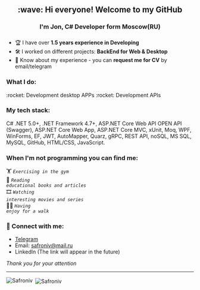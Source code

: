 <h2 align="center">:wave: Hi everyone! Welcome to my GitHub</h2>
<h3 align="center">I'm Jon, C# Developer form Moscow(RU)</h3>
<h3 align="center"></h3>

- :trophy: I have over **1.5 years experience in Developing**
- :hammer_and_wrench: I worked on different projects: **BackEnd for Web & Desktop**
- 📄 Know about my experience - you can **request me for CV** by email/telegram

<h3 align="left">What I do: </h3>
:rocket: Development desktop APPs
:rocket: Development APIs


<h3 align="left">My tech stack:</h3>
  C# 
  .NET 5.0+, 
  .NET Framework 4.7+, 
  ASP.NET Core Web API OPEN API (Swagger), 
  ASP.NET Core Web App, 
  ASP.NET Core MVC, 
  xUnit, 
  Moq, 
  WPF, 
  WinForms, 
  EF, 
  JWT, 
  AutoMapper, 
  Quarz, 
  gRPC, 
  REST API, 
  noSQL, 
  MS SQL, 
  MySQL, 
  GitHub, 
  HTML/CSS,
  JavaScript.

### When I'm not programming you can find me:
:weight_lifting:  <code>*Exercising in the gym*</code>  
:open_book:  <code>*Reading educational books and articles*</code>  
:film_strip:  <code>*Watching interesting movies and series*</code>  
:walking_man: <code>*Having enjoy for a walk*</code>  

### :email:	Connect with me:
+ [Telegram](https://t.me/Safroniv)
+ Email: safroniv@mail.ru
+ LinkedIn (The link will appear in the future)

_Thank you for your attention_
___
<p><img align="left" src="https://github-readme-stats.vercel.app/api/top-langs?username=Safroniv&theme=great-gatsby&show_icons=true&locale=en&layout=normal" alt="Safroniv" /></p>

<p>&nbsp;<img align="center" src="https://github-readme-stats.vercel.app/api?username=Safroniv&theme=great-gatsby&show_icons=true&locale=en" alt="Safroniv" /></p>
